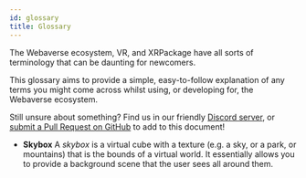```yaml
---
id: glossary
title: Glossary
---
```


The Webaverse ecosystem, VR, and XRPackage have all sorts of terminology that can be daunting for newcomers.

This glossary aims to provide a simple, easy-to-follow explanation of any terms you might come across whilst using, or developing for, the Webaverse ecosystem.

Still unsure about something? Find us in our friendly [Discord server](https://discord.gg/MQNUGgB), or [submit a Pull Request on GitHub](https://github.com/webaverse/docs) to add to this document!

- **Skybox**
  A _skybox_ is a virtual cube with a texture (e.g. a sky, or a park, or mountains) that is the bounds of a virtual world. It essentially allows you to provide a background scene that the user sees all around them.

